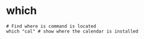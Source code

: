 # which

```shell
# Find where is command is located
which "cal" # show where the calendar is installed
```
